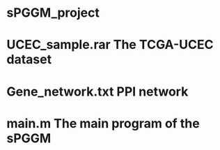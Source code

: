 # sPGGM_project

# UCEC_sample.rar  The TCGA-UCEC dataset
# Gene_network.txt  PPI network
# main.m  The main program of the sPGGM
